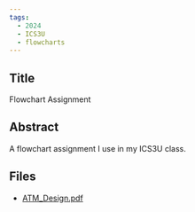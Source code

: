 ```yaml
---
tags:
  - 2024
  - ICS3U
  - flowcharts
---
```


## Title

Flowchart Assignment

## Abstract

A flowchart assignment I use in my ICS3U class.

## Files

*   [ATM\_Design.pdf](resources/2024/Tony_Theodoropoulos/ATM_Design.pdf)
